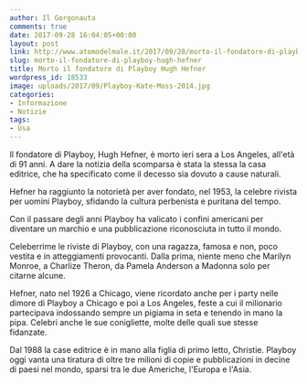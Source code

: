 ```yaml
---
author: Il Gorgonauta
comments: true
date: 2017-09-28 16:04:05+00:00
layout: post
link: http://www.atomodelmale.it/2017/09/28/morto-il-fondatore-di-playboy-hugh-hefner/
slug: morto-il-fondatore-di-playboy-hugh-hefner
title: Morto il fondatore di Playboy Hugh Hefner
wordpress_id: 18533
image: uploads/2017/09/Playboy-Kate-Moss-2014.jpg
categories:
- Informazione
- Notizie
tags:
- Usa
---
```


Il fondatore di Playboy, Hugh Hefner, è morto ieri sera a Los Angeles, all'età di 91 anni. A dare la notizia della scomparsa è stata la stessa la casa editrice, che ha specificato come il decesso sia dovuto a cause naturali.

Hefner ha raggiunto la notorietà per aver fondato, nel 1953, la celebre rivista per uomini Playboy, sfidando la cultura perbenista e puritana del tempo.

Con il passare degli anni Playboy ha valicato i confini americani per diventare un marchio e una pubblicazione riconosciuta in tutto il mondo.

Celeberrime le riviste di Playboy, con una ragazza, famosa e non, poco vestita e in atteggiamenti provocanti. Dalla prima, niente meno che Marilyn Monroe, a Charlize Theron, da Pamela Anderson a Madonna solo per citarne alcune.

Hefner, nato nel 1926 a Chicago, viene ricordato anche per i party nelle dimore di Playboy a Chicago e poi a Los Angeles, feste a cui il milionario partecipava indossando sempre un pigiama in seta e tenendo in mano la pipa. Celebri anche le sue conigliette, molte delle quali sue stesse fidanzate.

Dal 1988 la case editrice è in mano alla figlia di primo letto, Christie. Playboy oggi vanta una tiratura di oltre tre milioni di copie e pubblicazioni in decine di paesi nel mondo, sparsi tra le due Americhe, l'Europa e l'Asia.
